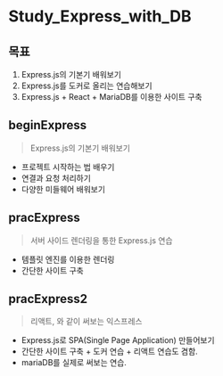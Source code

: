 # Study_Express_with_DB

## 목표
1. Express.js의 기본기 배워보기
2. Express.js를 도커로 올리는 연습해보기
3. Express.js + React + MariaDB를 이용한 사이트 구축

## beginExpress
> Express.js의 기본기 배워보기
* 프로젝트 시작하는 법 배우기
* 연결과 요청 처리하기
* 다양한 미들웨어 배워보기

## pracExpress
> 서버 사이드 렌더링을 통한 Express.js 연습
* 템플릿 엔진를 이용한 렌더링
* 간단한 사이트 구축

## pracExpress2
> 리액트, 와 같이 써보는 익스프레스
* Express.js로 SPA(Single Page Application) 만들어보기
* 간단한 사이트 구축 + 도커 연습 + 리액트 연습도 겸함.
* mariaDB를 실제로 써보는 연습.